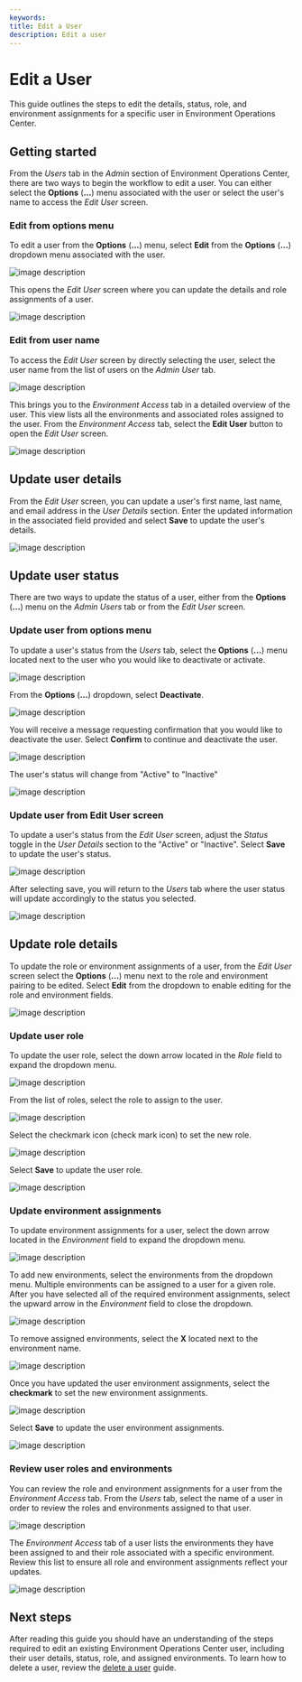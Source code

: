 ```yaml
---
keywords:
title: Edit a User
description: Edit a user
---
```

# Edit a User

This guide outlines the steps to edit the details, status, role, and environment assignments for a specific user in Environment Operations Center.

## Getting started

From the *Users* tab in the *Admin* section of Environment Operations Center, there are two ways to begin the workflow to edit a user. You can either select the **Options** (**...**) menu associated with the user or select the user's name to access the *Edit User* screen.

### Edit from options menu

To edit a user from the **Options** (**...**) menu, select **Edit** from the **Options** (**...**) dropdown menu associated with the user.

![image description](images/edit-users-options.png)

This opens the *Edit User* screen where you can update the details and role assignments of a user. 

![image description](images/edit-user-tab.png)

### Edit from user name

To access the *Edit User* screen by directly selecting the user, select the user name from the list of users on the *Admin* *User* tab.

![image description](images/edit-select-username.png)

This brings you to the *Environment Access* tab in a detailed overview of the user. This view lists all the environments and associated roles assigned to the user. From the *Environment Access* tab, select the **Edit User** button to open the *Edit User* screen.

![image description](images/edit-select-edituser.png)

## Update user details

From the *Edit User* screen, you can update a user's first name, last name, and email address in the *User Details* section. Enter the updated information in the associated field provided and select **Save** to update the user's details.

![image description](images/edit-user-details.png)

## Update user status

There are two ways to update the status of a user, either from the **Options** (**...**) menu on the *Admin* *Users* tab or from the *Edit User* screen.

### Update user from options menu

To update a user's status from the *Users* tab, select the **Options** (**...**) menu located next to the user who you would like to deactivate or activate.

![image description](images/edit-option-menu.png)

From the **Options** (**...**) dropdown, select **Deactivate**.

![image description](images/edit-deactivate.png)

You will receive a message requesting confirmation that you would like to deactivate the user. Select **Confirm** to continue and deactivate the user.

![image description](images/edit-deactivate-confirmation.png)

The user's status will change from "Active" to "Inactive"

![image description](images/edit-inactive-status.png)

### Update user from Edit User screen

To update a user's status from the *Edit User* screen, adjust the *Status* toggle in the *User Details* section to the "Active" or "Inactive". Select **Save** to update the user's status.

![image description](images/edit-user-inactive.png)

After selecting save, you will return to the *Users* tab where the user status will update accordingly to the status you selected.

![image description](images/edit-inactive-status.png)

## Update role details

To update the role or environment assignments of a user, from the *Edit User* screen select the **Options** (**...**) menu next to the role and environment pairing to be edited. Select **Edit** from the dropdown to enable editing for the role and environment fields.

![image description](images/edit-roledetails.png)

### Update user role

To update the user role, select the down arrow located in the *Role* field to expand the dropdown menu.

![image description](images/edit-role-arrow.png)

From the list of roles, select the role to assign to the user.

![image description](images/edit-select-role.png)

Select the checkmark icon (check mark icon) to set the new role.

![image description](images/edit-role-checkmark.png)

Select **Save** to update the user role.

![image description](images/edit-save-role.png)

### Update environment assignments

To update environment assignments for a user, select the down arrow located in the *Environment* field to expand the dropdown menu.

![image description](images/edit-env-arrow.png)

To add new environments, select the environments from the dropdown menu. Multiple environments can be assigned to a user for a given role. After you have selected all of the required environment assignments, select the upward arrow in the *Environment* field to close the dropdown.

![image description](images/edit-select-envs.png)

To remove assigned environments, select the **X** located next to the environment name.

![image description](images/edit-delete-envs.png)

Once you have updated the user environment assignments, select the **checkmark** to set the new environment assignments.

![image description](images/edit-env-checkmark.png)

Select **Save** to update the user environment assignments.

![image description](images/edit-save-envs.png)

### Review user roles and environments

You can review the role and environment assignments for a user from the *Environment Access* tab. From the *Users* tab, select the name of a user in order to review the roles and environments assigned to that user.

![image description](images/edit-select-username.png)

The *Environment Access* tab of a user lists the environments they have been assigned to and their role associated with a specific environment. Review this list to ensure all role and environment assignments reflect your updates.

![image description](images/edit-review-details.png)

## Next steps

After reading this guide you should have an understanding of the steps required to edit an existing Environment Operations Center user, including their user details, status, role, and assigned environments. To learn how to delete a user, review the [delete a user](...) guide.
